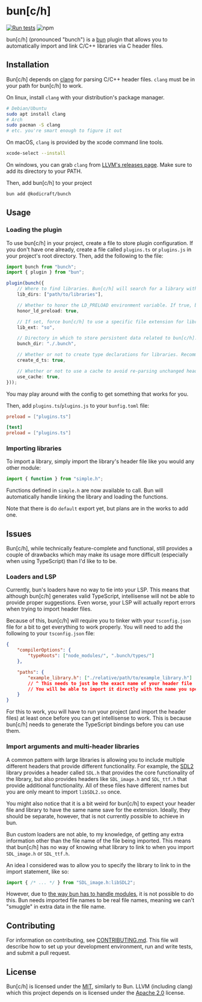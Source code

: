 # bun\[c/h\]

[![Run tests](https://github.com/KodiCraft/bunch/actions/workflows/tests.yml/badge.svg?branch=main)](https://github.com/KodiCraft/bunch/actions/workflows/tests.yml)
![npm](https://img.shields.io/npm/dt/@kodicraft/bunch?logo=npm&label=npm%20downloads)


bun\[c/h\] (pronounced "bunch") is a [bun](https://bun.sh/) plugin that allows you to automatically import and link C/C++ libraries via C header files.

## Installation

Bun\[c/h\] depends on [clang](https://clang.llvm.org/) for parsing C/C++ header files. `clang` must be in your path for bun\[c/h\] to work.

On linux, install `clang` with your distribution's package manager.
```sh
# Debian/Ubuntu
sudo apt install clang
# Arch
sudo pacman -S clang
# etc. you're smart enough to figure it out
```

On macOS, `clang` is provided by the xcode command line tools.
```sh
xcode-select --install
```

On windows, you can grab `clang` from [LLVM's releases page](https://llvm.org/builds/). Make sure to add its directory to your PATH.

Then, add bun\[c/h\] to your project

```sh
bun add @kodicraft/bunch
```


## Usage

### Loading the plugin
To use bun\[c/h\] in your project, create a file to store plugin configuration. If you don't have one already, create a file called `plugins.ts` or `plugins.js` in your project's root directory. Then, add the following to the file:

```ts
import bunch from "bunch";
import { plugin } from "bun";

plugin(bunch({
    // Where to find libraries. Bun[c/h] will search for a library with the same name as the header in each directory in order. Defaults to ["/usr/lib", "/usr/local/lib""]
    lib_dirs: ["path/to/libraries"],

    // Whether to honor the LD_PRELOAD environment variable. If true, bun[c/h] will search for libraries in the directories specified by LD_PRELOAD before searching in the directories specified by lib_dirs. Defaults to true.
    honor_ld_preload: true,

    // If set, force bun[c/h] to use a specific file extension for libraries instead of using your OS's default. Defaults to undefined.
    lib_ext: "so",

    // Directory in which to store persistent data related to bun[c/h]. Defaults to "./.bunch".
    bunch_dir: "./.bunch",

    // Whether or not to create type declarations for libraries. Recommended when using bun[c/h] with TypeScript. Defaults to true.
    create_d_ts: true,

    // Whether or not to use a cache to avoid re-parsing unchanged header files. Defaults to true.
    use_cache: true,
}));
```

You may play around with the config to get something that works for you.

Then, add `plugins.ts`/`plugins.js` to your `bunfig.toml` file:

```toml
preload = ["plugins.ts"]

[test]
preload = ["plugins.ts"]
```

### Importing libraries
To import a library, simply import the library's header file like you would any other module:

```ts
import { function } from "simple.h";
```

Functions defined in `simple.h` are now available to call. Bun will automatically handle linking the library and loading the functions.

Note that there is do `default` export yet, but plans are in the works to add one.

## Issues

Bun\[c/h\], while technically feature-complete and functional, still provides a couple of drawbacks which may make its usage more difficult (especially when using TypeScript) than I'd like to to be.

### Loaders and LSP
Currently, bun's loaders have no way to tie into your LSP. This means that although bun\[c/h\] generates valid TypeScript, intellisense will not be able to provide proper suggestions. Even worse, your LSP will actually report errors when trying to import header files. 

Because of this, bun\[c/h\] will require you to tinker with your `tsconfig.json` file for a bit to get everything to work properly. You will need to add the following to your `tsconfig.json` file:

```json
{
    "compilerOptions": {
        "typeRoots": ["node_modules/", ".bunch/types/"]
    },

    "paths": {
        "example_library.h": ["./relative/path/to/example_library.h"]
        // ^ This needs to just be the exact name of your header file
        // You will be able to import it directly with the name you specify here
    }
}
```

For this to work, you will have to run your project (and import the header files) at least once before you can get intellisense to work. This is because bun\[c/h\] needs to generate the TypeScript bindings before you can use them.

### Import arguments and multi-header libraries
A common pattern with large libraries is allowing you to include multiple different headers that provide different functionality. For example, the [SDL2](https://www.libsdl.org/) library provides a header called `SDL.h` that provides the core functionality of the library, but also provides headers like `SDL_image.h` and `SDL_ttf.h` that provide additional functionality. All of these files have different names but you are only meant to import `libSDL2.so` once.

You might also notice that it is a bit weird for bun\[c/h\] to expect your header file and library to have the same name save for the extension. Ideally, they should be separate, however, that is not currently possible to achieve in bun.

Bun custom loaders are not able, to my knowledge, of getting any extra information other than the file name of the file being imported. This means that bun\[c/h\] has no way of knowing what library to link to when you import `SDL_image.h` or `SDL_ttf.h`.

An idea I considered was to allow you to specify the library to link to in the import statement, like so:

```ts
import { /* ... */ } from "SDL_image.h:libSDL2";
```

However, due to [the way bun has to handle modules](https://bun.sh/docs/runtime/modules), it is not possible to do this. Bun needs imported file names to be real file names, meaning we can't "smuggle" in extra data in the file name.

## Contributing

For information on contributing, see [CONTRIBUTING.md](CONTRIBUTING.md). This file will describe how to set up your development environment, run and write tests, and submit a pull request.

## License

Bun\[c/h\] is licensed under the [MIT](LICENSE), similarly to Bun. LLVM (including clang) which this project depends on is licensed under the [Apache 2.0](https://llvm.org/foundation/relicensing/LICENSE.txt) license.